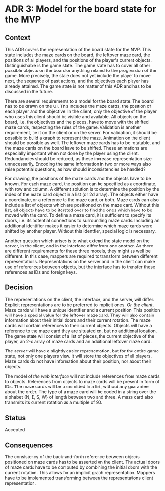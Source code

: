 # ADR 3: Model for the board state for the MVP

## Context
This ADR covers the representation of the board state for the MVP. This state includes the maze cards on the board, the leftover maze card, the positions of all players, and
the positions of the player's current objects. Distinguishable is the game state. The game state has to cover all other possible objects on the board or anything related to the progression of the game.
More precisely, the state does not yet include the player to move next, the sequence of past actions, and the objectives each player has already attained.
The game state is not matter of this ADR and has to be discussed in the future.

There are several requirements to a model for the board state. 
The board has to be drawn on the UI. This includes the maze cards, the position of each player and the objective.
In the client, only the objective of the player who uses this client should be visible and available. 
All objects on the board, i.e. the objectives and the pieces, have to move with the shifted maze cards, respecting the rules of the game.
Validation is another requirement, be it on the client or on the server. For validation, it should be possible to build a graph to represent the maze. 
Animation on the client should be possible as well. The leftover maze cards has to be rotatable, and the maze cards on the board have to be shifted. These animations
are especially important when not done by the player using the client.
Redundancies should be reduced, as these increase representation size unnecessarily. 
Encoding the same information in two or more ways also raise potential questions, as how should inconsistencies be handled?

For drawing, the positions of the maze cards and the objects have to be known.
For each maze card, the position can be specified as a coordinate, with row and column. A different solution is to determine the position by the index of the maze card object in a list (or 2d array).
The objects either have a coordinate, or a reference to the maze card, or both.
Maze cards can also include a list of objects which are positioned on the maze card. Without this list, all objects have to be iterated over to find the ones which have to be moved with the card.
To define a maze card, it is sufficient to specify its doors, i.e. its potential connections to surrounding maze cards. Including an additional identifier makes it easier
to determine which maze cards were shifted by another player. Without this identfier, special logic is necessary.

Another question which arises is to what extend the state model on the server, in the client, and in the interface differ from one another. As there are different requirements for these three models, they
might as well be different. In this case, mappers are required to transform between different representations. Representations on the server and in the client can make use of references between objects, 
but the interface has to transfer these references as IDs and foreign keys.

## Decision
The representations on the client, the interface, and the server, will differ. Explicit representations are to be preferred to implicit ones.
*On the client*, Maze cards will have a unique identifier and a current position. This position will have a special value for the leftover maze card.
They will also contain information about their initial doors and their current rotation. 
The maze cards will contain references to their current objects.
Objects will have a reference to the maze card they are situated on, but no additional location.
The game state will consist of a list of pieces, the current objective of the player, an 2-d array of maze cards and an additional leftover maze card.

*The server* will have a slightly easier representation, but for the entire game state, not only one players view.
It will store the objectives of all players. Maze cards do not have information about their position, nor about their objects.

The model of *the web interface* will not include references from maze cards to objects. References from objects to maze cards will be present in form of IDs. The maze cards will be transmitted in a list, without
any guarantee about the order. The type of a maze card will be coded in a string over the alphabet {N, E, S, W} of length between two and three. A maze card also transmits its current rotation as a multiple of 90.

## Status
Accepted

## Consequences
The consistency of the back-and-forth reference between objects positioned on maze cards has to be asserted on the client.
The actual doors of maze cards have to be computed by combining the initial doors with the current rotation.
This allows for an implicit graph representation.
Mappers have to be implemented transforming between the representations client representation.